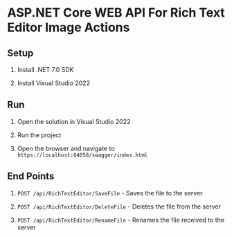 # ASP.NET Core WEB API For Rich Text Editor Image Actions

## Setup

1. Install .NET 7.0 SDK

2. Install Visual Studio 2022

## Run

1. Open the solution in Visual Studio 2022

2. Run the project

3. Open the browser and navigate to `https://localhost:64058/swagger/index.html`

## End Points

1. `POST /api/RichTextEditor/SaveFile` - Saves the file to the server

2. `POST /api/RichTextEditor/DeleteFile` - Deletes the file from the server

3. `POST /api/RichTextEditor/RenameFile` - Renames the file received to the server
